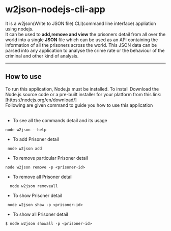 # w2json-nodejs-cli-app
It is a w2json(Write to JSON file) CLI(command line interface) appliation using nodejs.<br>
It can be used to **add,remove and view** the prisoners detail from all over the world into a single **JSON** file which can be used as an API containing the information of all the prisoners across the world.
This JSON data can be parsed into any application to analyse the crime rate or the behaviour of the criminal and other kind of analysis. 
<hr>
<h2> How to use</h2>
To run this application, Node.js must be installed. To install Download the Node.js source code or a pre-built installer for your platform from this link: [https://nodejs.org/en/download/]<br>
Following are given command to guide you how to use this application<br><br>

* To see all the commands detail and its usage <br>

``` node w2json --help     ```         
* To add Prisoner detail<br>

``` node w2json add```
* To remove particular Prisoner detail<br>

```node w2json remove -p <prisoner-id>```
* To remove all Prisoner detail<br>

```  node w2json removeall```
* To show Prisoner detail<br>

``` node w2json show -p <prisoner-id>```
* To show all Prisoner detail<br>

```$ node w2json showall -p <prisoner-id>```
